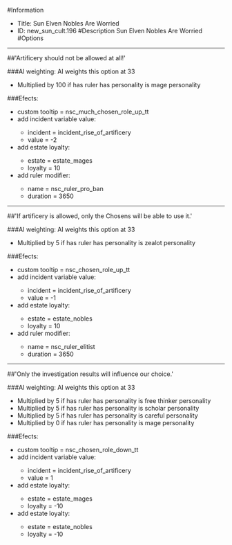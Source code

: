 #Information
 - Title: Sun Elven Nobles Are Worried
 - ID: new_sun_cult.196
#Description
Sun Elven Nobles Are Worried
#Options

___
##'Artificery should not be allowed at all!'

###AI weighting:
AI weights this option at 33
 - Multiplied by 100 if has ruler has personality is mage personality


###Efects:<ul><li>custom tooltip = nsc_much_chosen_role_up_tt</li><li>add incident variable value:</li><ul><li>incident = incident_rise_of_artificery</li><li>value = -2</li></ul><li>add estate loyalty:</li><ul><li>estate = estate_mages</li><li>loyalty = 10</li></ul><li>add ruler modifier:</li><ul><li>name = nsc_ruler_pro_ban</li><li>duration = 3650</li></ul></ul>

___
##'If artificery is allowed, only the Chosens will be able to use it.'

###AI weighting:
AI weights this option at 33
 - Multiplied by 5 if has ruler has personality is zealot personality


###Efects:<ul><li>custom tooltip = nsc_chosen_role_up_tt</li><li>add incident variable value:</li><ul><li>incident = incident_rise_of_artificery</li><li>value = -1</li></ul><li>add estate loyalty:</li><ul><li>estate = estate_nobles</li><li>loyalty = 10</li></ul><li>add ruler modifier:</li><ul><li>name = nsc_ruler_elitist</li><li>duration = 3650</li></ul></ul>

___
##'Only the investigation results will influence our choice.'

###AI weighting:
AI weights this option at 33
 - Multiplied by 5 if has ruler has personality is free thinker personality
 - Multiplied by 5 if has ruler has personality is scholar personality
 - Multiplied by 5 if has ruler has personality is careful personality
 - Multiplied by 0 if has ruler has personality is mage personality


###Efects:<ul><li>custom tooltip = nsc_chosen_role_down_tt</li><li>add incident variable value:</li><ul><li>incident = incident_rise_of_artificery</li><li>value = 1</li></ul><li>add estate loyalty:</li><ul><li>estate = estate_mages</li><li>loyalty = -10</li></ul><li>add estate loyalty:</li><ul><li>estate = estate_nobles</li><li>loyalty = -10</li></ul></ul>

